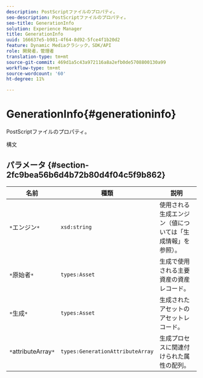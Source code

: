 ```yaml
---
description: PostScriptファイルのプロパティ。
seo-description: PostScriptファイルのプロパティ。
seo-title: GenerationInfo
solution: Experience Manager
title: GenerationInfo
uuid: 166637e5-b981-4f64-8d92-5fce4f1b20d2
feature: Dynamic Mediaクラシック，SDK/API
role: 開発者，管理者
translation-type: tm+mt
source-git-commit: 469d1a5c43a972116a8a2efb0de5708800130a99
workflow-type: tm+mt
source-wordcount: '60'
ht-degree: 11%

---
```



# GenerationInfo{#generationinfo}

PostScriptファイルのプロパティ。

構文

## パラメータ {#section-2fc9bea56b6d4b72b80d4f04c5f9b862}

| 名前 | 種類 | 説明 |
|---|---|---|
| `*`エンジン`*` | `xsd:string` | 使用される生成エンジン（値については「生成情報」を参照）。 |
| `*`原始者`*` | `types:Asset` | 生成で使用される主要資産の資産レコード。 |
| `*`生成`*` | `types:Asset` | 生成されたアセットのアセットレコード。 |
| `*`attributeArray`*` | `types:GenerationAttributeArray` | 生成プロセスに関連付けられた属性の配列。 |


